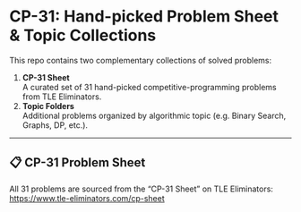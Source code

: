 # CP-31: Hand-picked Problem Sheet & Topic Collections

This repo contains two complementary collections of solved problems:

1. **CP-31 Sheet**  
   A curated set of 31 hand-picked competitive-programming problems from TLE Eliminators.  
2. **Topic Folders**  
   Additional problems organized by algorithmic topic (e.g. Binary Search, Graphs, DP, etc.).

---

## 📋 CP-31 Problem Sheet

All 31 problems are sourced from the “CP-31 Sheet” on TLE Eliminators:  
https://www.tle-eliminators.com/cp-sheet
